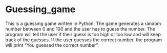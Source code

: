# Guessing_game
This is a guessing game written in Python. The game generates a random number between 0 and 100 and the user has to guess the number. The program will tell the user if their guess is too high or too low and will keep track of the guesses. If the user guesses the correct number, the program will print “You guessed the correct number”.
